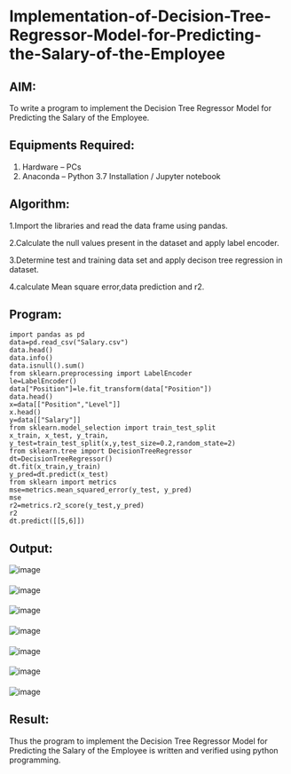 # Implementation-of-Decision-Tree-Regressor-Model-for-Predicting-the-Salary-of-the-Employee

## AIM:
To write a program to implement the Decision Tree Regressor Model for Predicting the Salary of the Employee.

## Equipments Required:
1. Hardware – PCs
2. Anaconda – Python 3.7 Installation / Jupyter notebook

## Algorithm:
1.Import the libraries and read the data frame using pandas.

2.Calculate the null values present in the dataset and apply label encoder.

3.Determine test and training data set and apply decison tree regression in dataset.

4.calculate Mean square error,data prediction and r2.

## Program:
```
import pandas as pd
data=pd.read_csv("Salary.csv")
data.head()
data.info()
data.isnull().sum()
from sklearn.preprocessing import LabelEncoder
le=LabelEncoder()
data["Position"]=le.fit_transform(data["Position"])
data.head()
x=data[["Position","Level"]]
x.head()
y=data[["Salary"]]
from sklearn.model_selection import train_test_split
x_train, x_test, y_train, y_test=train_test_split(x,y,test_size=0.2,random_state=2)
from sklearn.tree import DecisionTreeRegressor
dt=DecisionTreeRegressor()
dt.fit(x_train,y_train)
y_pred=dt.predict(x_test)
from sklearn import metrics
mse=metrics.mean_squared_error(y_test, y_pred)
mse
r2=metrics.r2_score(y_test,y_pred)
r2
dt.predict([[5,6]]) 
```

## Output:
![image](https://github.com/mathes6112004/Implementation-of-Decision-Tree-Regressor-Model-for-Predicting-the-Salary-of-the-Employee/assets/119477782/c69d5590-f196-4735-806f-f285b89dc2d9)
####
![image](https://github.com/mathes6112004/Implementation-of-Decision-Tree-Regressor-Model-for-Predicting-the-Salary-of-the-Employee/assets/119477782/33718270-7a55-4623-8535-f690a0da64cf)
####
![image](https://github.com/mathes6112004/Implementation-of-Decision-Tree-Regressor-Model-for-Predicting-the-Salary-of-the-Employee/assets/119477782/42a9ffb0-3b34-43f8-bbc4-57583eb882e1)
####
![image](https://github.com/mathes6112004/Implementation-of-Decision-Tree-Regressor-Model-for-Predicting-the-Salary-of-the-Employee/assets/119477782/63a1521b-aa24-4f1c-a699-97a6e9017ba5)
####
![image](https://github.com/mathes6112004/Implementation-of-Decision-Tree-Regressor-Model-for-Predicting-the-Salary-of-the-Employee/assets/119477782/113cf95b-4fda-4459-a887-e46f5bcd24ff)
####
![image](https://github.com/mathes6112004/Implementation-of-Decision-Tree-Regressor-Model-for-Predicting-the-Salary-of-the-Employee/assets/119477782/fcd7133e-1d9d-4030-a99f-41d5658cef71)
####
![image](https://github.com/mathes6112004/Implementation-of-Decision-Tree-Regressor-Model-for-Predicting-the-Salary-of-the-Employee/assets/119477782/46bc0078-8932-49c8-b90e-e26640977317)

## Result:
Thus the program to implement the Decision Tree Regressor Model for Predicting the Salary of the Employee is written and verified using python programming.
